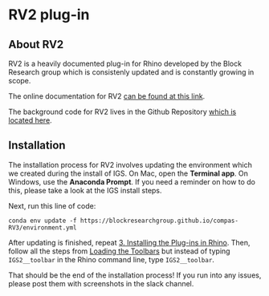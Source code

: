 # RV2 plug-in

## About RV2

RV2 is a heavily documented plug-in for Rhino developed by the Block Research group which is consistenly updated and is constantly growing in scope. 

The online documentation for RV2 [can be found at this link](https://blockresearchgroup.gitbook.io/rv2/).

The background code for RV2 lives in the Github Repository [which is located here](https://github.com/BlockResearchGroup/compas-RV2).


## Installation

The installation process for RV2 involves updating the environment which we created during the install of IGS. On Mac, open the **Terminal app**. On Windows, use the **Anaconda Prompt**. If you need a reminder on how to do this, please take a look at the IGS install steps.

Next, run this line of code:


```
conda env update -f https://blockresearchgroup.github.io/compas-RV3/environment.yml
```

After updating is finished, repeat [3. Installing the Plug-ins in Rhino](igs-plug-in.md#3.-installing-the-plug-ins-in-rhino). Then, follow all the steps from [Loading the Toolbars](igs-plug-in.md#loading-the-toolbars) but instead of typing `IGS2__toolbar` in the Rhino command line, type `IGS2__toolbar`.

That should be the end of the installation process! If you run into any issues, please post them with screenshots in the slack channel.